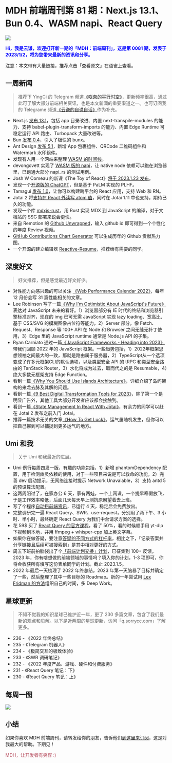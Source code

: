 # MDH 前端周刊第 81 期：Next.js 13.1、Bun 0.4、WASM napi、React Query

<img src="https://image-1256177414.cos.ap-shanghai.myqcloud.com/uPic/CZSsBU.jpg" style="margin:0;padding:0;vertical-align:middle;" />

<p style="color:blue;font-weight:bold;">Hi，我是云谦，欢迎打开新一期的「MDH：前端周刊」，这是第 0081 期，发表于 2023/1/2，将为您带来最新的资讯和分享。</p>

注意：本文带有大量链接，推荐点击「查看原文」在语雀上查看。

## 一周新闻
> 推荐下 YingCi 的 Telegram 频道[《咲奈的平行时空》](https://t.me/SakinaSpace)，更新频率很高，通过此可了解大部分前端相关资讯，也是本文新闻的重要渠道之一。也可订阅我的 Telegrame 频道[《云谦的自说自话》](https://t.me/yqtalk)作为补充。

- Next.js [发布 13.1](https://nextjs.org/blog/next-13-1)，包括 app 目录改进、内置 next-transpile-modules 的能力、支持 babel-plugin-transform-imports 的能力、内置 Edge Runtime 可稳定运行 API 路由、Turbopack 大量改进等。
- Bun [发布 0.4](https://github.com/oven-sh/bun/releases/tag/bun-v0.4.0)，引入了极快的 bunx。
- Ant Design [发布 5.1](https://github.com/ant-design/ant-design/releases/tag/5.1.0)，新增 App 包裹组件、QRCode 二维码组件和 Watermark 水印组件。
- 发现有人用一个网站来整理 [WASM 的时间线](https://wasm5.org/)。
- devongovett 实现了 [WASM 版的 napi](https://github.com/devongovett/napi-wasm)，让 native node 依赖可以跑在浏览器里，已跑通大部分 napi_rs 的测试用例。
- Josh W Comeau 的新课《The Toy of React》[将于 2023.1.23 发布](https://www.joshwcomeau.com/email/jor-updates-006-launch-date/)。
- 发现一个[开源版的 ChatGPT](https://github.com/lucidrains/PaLM-rlhf-pytorch)，但是基于 PaLM 实现的 PLHF。
- Tamagui [发布 1.0](https://tamagui.dev/blog/version-one)，让你可以构建跨平台的 React 应用，支持 Web 和 RN。
- Jotai 2 将[支持在 React 外读写 atom 值](https://twitter.com/dai_shi/status/1608790364181377025)，同时在 Jotai 1.11 中也支持，期待已久的功能。
- 发现一个库 [mdxjs-rust](https://github.com/wooorm/mdxjs-rs)，用 Rust 实现 MDX 到 JavaScript 的编译，对于文档站的 SSG 部署来说会更快。
- 来自 Remotion 的 [Github Unwrapped](https://www.githubunwrapped.com/)，输入 github id 即可得到一个个性化的年度 Review 视频。
- [GitHub Contributions Chart Generator](https://github-contributions.vercel.app/) 可以生成历年的 Github 贡献热力图。
- 一个开源的建立编辑器 [Reactive-Resume](https://github.com/AmruthPillai/Reactive-Resume)，推荐给有需要的同学。

## 深度好文
> 好文推荐，但是感觉最近好文好少。

- 对性能方向感兴趣的可以关注 [《Web Performance Calendar 2022》](https://calendar.perfplanet.com/2022/)，每年 12 月份会写 31 篇性能相关的文章。
- Lee Robinson 写了一篇[《Why I'm Optimistic About JavaScript's Future》](https://leerob.substack.com/p/why-im-optimistic-about-javascripts) 表达对 JavaScript 未来的看好。1）浏览器部分有 IE 时代的终结和浏览器引擎标准对齐，现在的 img 已可无需 JavaScript 实现 lazy loading、宽高比、基于 CSS/SVG 的模糊图像占位符等能力，2）Server 部分，像 Fetch、Request、Response 等 100+ API 在 Node 和 Browser 之间无缝无补丁使用，3）Edge 里的 JavaScript runtime 通常是 Node.js API 的子集。
- Ryan Carniato 通过一篇[《JavaScript Frameworks - Heading into 2023》](https://dev.to/this-is-learning/javascript-frameworks-heading-into-2023-nln)带我们回顾 2022 年的 JavaScript 框架。一些趋势包括，1）2022年框架思想领袖之间最大的一致，那就是路由属于服务器，2）TypeScript从一个选项变成了许多元框架CLI的默认选项，以及类型安全 API 的 tRPC 和类型安全路由的 TanStack Router，3）水化将成为过去，取而代之的是 Resumable，4）绝大多数元框架支持 Edge Function。
- 看到一篇[《Why You Should Use Islands Architecture》](https://scribe.froth.zone/why-you-should-use-islands-architecture-b4f291708a02)，详细介绍了岛屿架构的来龙去脉及其解的问题。
- 看到一篇[《9 Best Digital Transformation Tools for 2023》](https://scribe.privacydev.net/9-best-digital-transformation-tools-for-2023-207e73088a2f)，除了第一个是明显广告外，其他工具大部分开发者应该都会接触到。
- 看到一篇[《State Management In React With Jōtai》](https://blog.openreplay.com/state-management-in-react-with-jotai/)，有余力的同学可以赶在 Jotai 2 发布之前入门 Jotai。
- 推荐一篇技术无关的文章[《How To Get Luck》](https://www.swyx.io/create-luck/)。运气虽随机发生，但你可以把自己挪到可以捕捉到更多运气的地方。

## Umi 和我
> 关于 Umi 和我最近的进展。

- Umi 例行每周四发一版，有趣的功能包括，1）新增 phantomDependency 配置，用于检测幽灵依赖的使用，对于一些项目来说是可以救命的功能，2）完善 dev 启动提示，无网络连接时提示 Network Unavaiable，3）支持 antd 5 的预设算法配置。
- 这两周阳过了，在家办公 6 天，家有两娃，一个上网课，一个提早寒假放飞，于是工作效率略低，后面几天每天早上测抗原盼望着去上班。
- 写了个程序[自动捞前端资讯](https://t.me/yqtalk/67)，已运行 4 天，稳定后会免费放出。
- 完整调研完一遍 React Query、SWR、use-request，分别用了两下午、3 小时、半小时，最终确定 React Query 为我们中台请求方案的选择。
- 花 59$ 买了 [React Query 的官方课程](https://ui.dev/react-query)，看了 50%，看的时候顺手用 yt-dlp 下视频到本地，并用 ffmpeg + whisper-cpp 加上英文字幕。
- 如果你在做答疑，要注意[答疑的不同方式的杠杆率](https://t.me/yqtalk/39)，相比之下，「记录答案并分享链接且后续可被搜索到」是其中相对更好的方式。
- 周五下班前拍脑袋出了个[「前端计划交换」计划](https://docs.qq.com/form/page/DY3F5a3NaUXhib0Z4#/fill)，已征集到 100+ 反馈。2023 年，你有啥想做的前端领域的事情吗？填入你的计划，1-3 项即可，你将会收获所有填写这份表单同学的计划。截止 2023.1.5。
- 2022 年最后一天梳理了 2022 年终总结，2023 年第一天脑暴了目标并确定了一些，然后整理了其中一些目标的 Roadmap。新的一年尝试用 [Lex Fridman 的方法](https://www.youtube.com/watch?v=0m3hGZvD-0s)组织自己的时间，多 Deep Work。

## 星球更新
> 不知不觉我的知识星球已维护近一年，更了 230 多篇文章，包含了我们最新的观点和见解。以下是近两周的星球更新，访问「q.sorrycc.com」了解更多。

- 236 - 《2022 年终总结》
- 235 - 《Telegram 机器人》
- 234 - 《极简交互的极致体验》
- 233 - 《SWR 调研笔记》
- 232 - 《2022 年度产品、游戏、硬件和付费服务》
- 231 - 《React Query 笔记：下》
- 230 - 《React Query 笔记：上》

## 每周一图
![](https://image-1256177414.cos.ap-shanghai.myqcloud.com/uPic/telegram-cloud-photo-size-5-6104664484024005124-x.jpg)

## 小结

如果你喜欢 MDH 前端周刊，请转发给你的朋友，告诉他们[到这里来订阅](https://mp.weixin.qq.com/s?__biz=MjM5NDgyODI4MQ%3D%3D&mid=2247484802&idx=1&sn=caa84339125510680d435a40280a6600)，这是对我最大的帮助。下期见！

<p style="color:#b5495b;">MDH，让开发者有笑容 :)</p>
